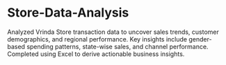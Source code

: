 # Store-Data-Analysis
Analyzed Vrinda Store transaction data to uncover sales trends, customer demographics, and regional performance. Key insights include gender-based spending patterns, state-wise sales, and channel performance. Completed using Excel to derive actionable business insights.
